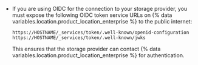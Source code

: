 * If you are using OIDC for the connection to your storage provider, you must expose the following OIDC token service URLs on {% data variables.location.product_location_enterprise %} to the public internet:

  ```text
  https://HOSTNAME/_services/token/.well-known/openid-configuration
  https://HOSTNAME/_services/token/.well-known/jwks
  ```

  This ensures that the storage provider can contact {% data variables.location.product_location_enterprise %} for authentication.
